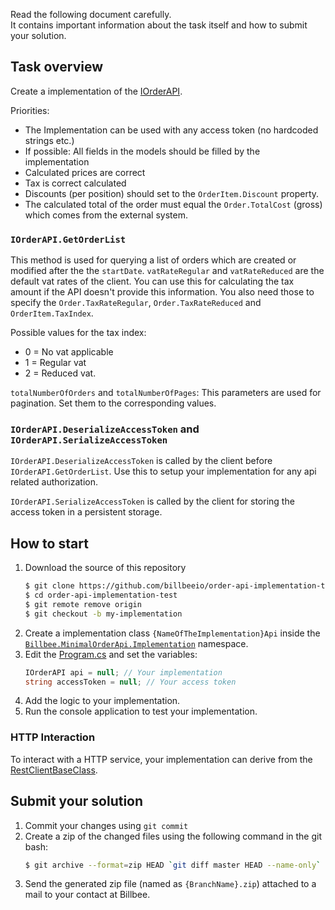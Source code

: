 Read the following document carefully.  
It contains important information about the task itself and how to submit your solution.

## Task overview

Create a implementation of the [IOrderAPI](./MinimalOrderApi/IOrderAPI.cs).

Priorities:
- The Implementation can be used with any access token (no hardcoded strings etc.)
- If possible: All fields in the models should be filled by the implementation
- Calculated prices are correct
- Tax is correct calculated
- Discounts (per position) should set to the `OrderItem.Discount` property.
- The calculated total of the order must equal the `Order.TotalCost` (gross) which comes from the external system.

### `IOrderAPI.GetOrderList`
This method is used for querying a list of orders which are created or modified after the the `startDate`.
`vatRateRegular` and `vatRateReduced` are the default vat rates of the client. You can use this for calculating the tax amount
if the API doesn't provide this information.
You also need those to specify the `Order.TaxRateRegular`, `Order.TaxRateReduced` and `OrderItem.TaxIndex`.

Possible values for the tax index:
- 0 = No vat applicable
- 1 = Regular vat
- 2 = Reduced vat.

`totalNumberOfOrders` and `totalNumberOfPages`: This parameters are used for pagination. Set them to the corresponding values.

### `IOrderAPI.DeserializeAccessToken` and `IOrderAPI.SerializeAccessToken`
`IOrderAPI.DeserializeAccessToken` is called by the client before `IOrderAPI.GetOrderList`. 
Use this to setup your implementation for any api related authorization.

`IOrderAPI.SerializeAccessToken` is called by the client for storing the access token in a persistent storage.

## How to start
1. Download the source of this repository
   ```bash
   $ git clone https://github.com/billbeeio/order-api-implementation-test.git
   $ cd order-api-implementation-test
   $ git remote remove origin
   $ git checkout -b my-implementation
   ```
2. Create a implementation class `{NameOfTheImplementation}Api` inside the [`Billbee.MinimalOrderApi.Implementation`](./MinimalOrderApi/Implementation) namespace.
3. Edit the [Program.cs](./MinimalOrderApi/Program.cs) and set the variables:
   ```C#
   IOrderAPI api = null; // Your implementation
   string accessToken = null; // Your access token
   ```
4. Add the logic to your implementation.
5. Run the console application to test your implementation.

### HTTP Interaction
To interact with a HTTP service, your implementation can derive from the [RestClientBaseClass](./MinimalOrderApi/RestClientBaseClass.cs).

## Submit your solution
1. Commit your changes using `git commit`
2. Create a zip of the changed files using the following command in the git bash:
   ```bash
   $ git archive --format=zip HEAD `git diff master HEAD --name-only` > `git branch --show-current`.zip
   ````
3. Send the generated zip file (named as `{BranchName}.zip`) attached to a mail to your contact at Billbee.